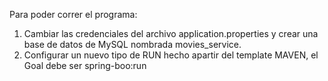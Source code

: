 Para poder correr el programa:
1. Cambiar las credenciales del archivo application.properties y crear una base de datos de MySQL nombrada movies_service.
2. Configurar un nuevo tipo de RUN hecho apartir del template MAVEN, el Goal debe ser spring-boo:run
